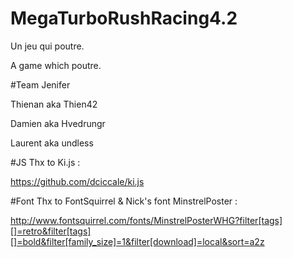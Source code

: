 MegaTurboRushRacing4.2
======================

Un jeu qui poutre.

A game which poutre.

#Team
Jenifer

Thienan aka Thien42

Damien aka Hvedrungr

Laurent aka undless

#JS
Thx to Ki.js :

https://github.com/dciccale/ki.js

#Font
Thx to FontSquirrel & Nick's font MinstrelPoster :

http://www.fontsquirrel.com/fonts/MinstrelPosterWHG?filter[tags][]=retro&filter[tags][]=bold&filter[family_size]=1&filter[download]=local&sort=a2z
